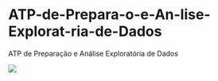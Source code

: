 # ATP-de-Prepara-o-e-An-lise-Explorat-ria-de-Dados
ATP de Preparação e Análise Exploratória de Dados

![](https://miro.medium.com/max/500/1*gZtUL3pzZaiSDWMPnv3H2g.gif)

